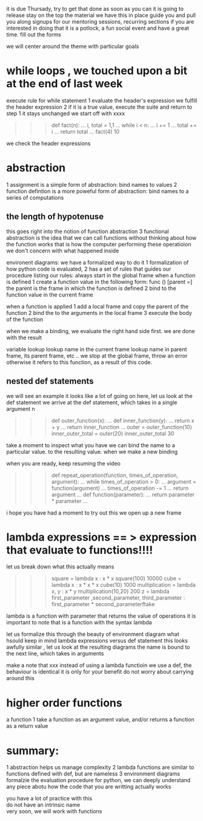 it is due Thursady, try to get that done as soon as you can
it is going to release 
stay on the top the material 
we have this in place 
guide you and pull you along 
signups for our mentoring sessions, recurring sections if you are interested in doing that 
it is a potlock, a fun social event and have a great time. fill out the forms 


we will center around the theme with particular goals 


# while loops , we touched upon a bit at the end of last week 
execute rule for while statement
1 evaluate the header's expression 
we fulfill the header expression 
2 if it is a true value, execute the suite and return to step 1 
it stays unchanged 
we start off with xxxx 



>>> def fact(n):
...     i, total = 1,1 
...     while i < n:
...             i += 1 
...             total += i 
...     return total 
... 
>>> fact(4)
10

we check the header expressions 




# abstraction
1 assignment is a simple form of abstraction: bind names to values 
2 function defintion is a more poweful form of abstraction: bind names to a series of computations 

## the length of hypotenuse 
this goes right into the notion of function abstraction 
3 functional abstraction is the idea that we can call functions without thinking about how the function works 
that is how the computer performing these operatioion 
we don't concern with what happened inside


environent diagrams: we have a formalized way to do it 
1 formalization of how python code is evaluated,
2 has a set of rules that guides our procedure 
listing our rules: 
always start in the global frame 
when a function is defined 
1 create a function value in the following form: 
func <name> (<formals>) [parent =<label>]
the parent is the frame in which the function is defined 
2 bind <name> to the function value in the current frame 

when a function is applied 
1 add a local frame and copy the parent of the function
2 bind the <formals> to the arguments in the local frame 
3 execute the body of the function 

when we make a binding, we evaluate the right hand side first. 
we are done with the result  


variable lookup 
lookup name in the current frame 
lookup name in parent frame, its parent frame, etc .. 
we stop at the global frame, throw an error otherwise 
it refers to this function, as a result of this code. 




## nested def statements 
we will see an example 
it looks like a lot of going on here, let us look at the def statement 
we arrive at the def statement, which takes in a single argument n 
>>> def outer_function(x):
...     def inner_function(y):
...             return x + y
...     return inner_function
... 
>>> outer = outer_function(10)
>>> inner_outer_total = outer(20)
>>> inner_outer_total
30

take a moment to inspect what you have 
we can bind the name to a particular value. to the resulting value. when we make a new binding

when you are ready, keep resuming the video 
>>> def repeat_operation(function, times_of_operation, argument):
...     while times_of_operation > 0:
...             argument = function(argument)
...             times_of_operation -= 1
...     return argument 
... 
>>> def function(parameter):
...     return parameter * parameter
... 

i hope you have had a moment to try out this 
we open up a new frame 





# lambda expressions == > expression that evaluate to functions!!!! 
let us break down what this actually means 
>>> square = lambda x : x * x 
>>> square(100)
10000
>>> cube = lambda x : x * x * x 
>>> cube(10)
1000
>>> multiplication = lambda x, y : x * y
>>> multiplication(10,20)
200
z = lambda first_parameter ,second_parameter, third_parameter : first_parameter * second_parameterftake

lambda is a function with parameter that returns the value of operations 
it is important to note that is a function with the syntax lambda 

let us formalize this through the beauty of environment diagram 
what hsould keep in mind 
lambda expressions versus def statement 
this looks awfully similar , let us look at the resulting diagrams 
the name is bound to the next line, which takes in arguments 


make a note that xxx instead of using a lambda functioin we use a def, the behaviour is identical
it is only for your benefit 
do not worry about carrying around this 


# higher order functions 
a function 1 take a function as an argument value, and/or returns a function as a return value 




# summary: 
1 abstraction helps us manage complexity 
2 lambda functions are similar to functions defined with def, but are nameless 
3 environment diagrams formalzie the evaluation procedure for python, we can deeply understand any piece abotu how the code that you are writting actually works 

you have a lot of practice with this  
do not have an intrinsic name  
very soon, we will work with functions 

















